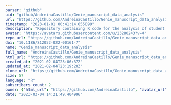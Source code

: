 ```yaml
---
parser: "github"
uid: "github/AndreinaCastillo/Genie_manuscript_data_analysis"
url: "https://github.com/AndreinaCastillo/Genie_manuscript_data_analysis"
timestamp: "2023-01-01 00:41:14.655099"
description: "Repository containing R code for the analysis of student pre- and post-recitation responses "
avatar: "https://avatars.githubusercontent.com/u/23280243?v=4"
repo_url: "https://github.com/AndreinaCastillo/Genie_manuscript_data_analysis"
doi: "10.1186/S12052-022-00161-7"
name: "Genie_manuscript_data_analysis"
full_name: "AndreinaCastillo/Genie_manuscript_data_analysis"
html_url: "https://github.com/AndreinaCastillo/Genie_manuscript_data_analysis"
created_at: "2021-02-04T23:06:37Z"
updated_at: "2021-02-04T23:19:20Z"
clone_url: "https://github.com/AndreinaCastillo/Genie_manuscript_data_analysis.git"
size: 57
language: "R"
subscribers_count: 2
owner: {"html_url": "https://github.com/AndreinaCastillo", "avatar_url": "https://avatars.githubusercontent.com/u/23280243?v=4", "login": "AndreinaCastillo", "type": "User"}
date: "2023-03-04 14:21:49.404996"
---
```

